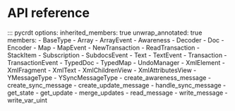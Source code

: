 # API reference

::: pycrdt
    options:
      inherited_members: true
      unwrap_annotated: true
      members:
      - BaseType
      - Array
      - ArrayEvent
      - Awareness
      - Decoder
      - Doc
      - Encoder
      - Map
      - MapEvent
      - NewTransaction
      - ReadTransaction
      - StackItem
      - Subscription
      - SubdocsEvent
      - Text
      - TextEvent
      - Transaction
      - TransactionEvent
      - TypedDoc
      - TypedMap
      - UndoManager
      - XmlElement
      - XmlFragment
      - XmlText
      - XmlChildrenView
      - XmlAttributesView
      - YMessageType
      - YSyncMessageType
      - create_awareness_message
      - create_sync_message
      - create_update_message
      - handle_sync_message
      - get_state
      - get_update
      - merge_updates
      - read_message
      - write_message
      - write_var_uint
